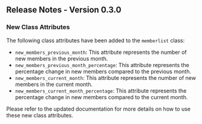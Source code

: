 ## Release Notes - Version 0.3.0

### New Class Attributes

The following class attributes have been added to the `memberlist` class:

- `new_members_previous_month`: This attribute represents the number of new members in the previous month.
- `new_members_previous_month_percentage`: This attribute represents the percentage change in new members compared to the previous month.
- `new_members_current_month`: This attribute represents the number of new members in the current month.
- `new_members_current_month_percentage`: This attribute represents the percentage change in new members compared to the current month.

Please refer to the updated documentation for more details on how to use these new class attributes.
